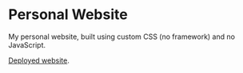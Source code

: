 # Personal Website

My personal website, built using custom CSS (no framework) and no JavaScript.

[Deployed website](https://dvavs.github.io).
